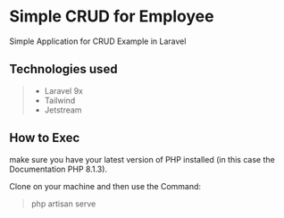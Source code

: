 # Simple CRUD for Employee
Simple Application for CRUD Example in Laravel

## Technologies used

> - Laravel 9x
> - Tailwind
> - Jetstream

## How to Exec

make sure you have your latest version of PHP installed (in this case the Documentation PHP 8.1.3). 

Clone on your machine and then use the Command:

> php artisan serve

